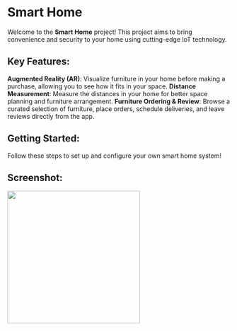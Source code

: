 # Smart Home 

Welcome to the **Smart Home** project! This project aims to bring convenience and security to your home using cutting-edge IoT technology.

## Key Features:
 **Augmented Reality (AR)**: Visualize furniture in your home before making a purchase, allowing you to see how it fits in your space.
 **Distance Measurement**: Measure the distances in your home for better space planning and furniture arrangement.
 **Furniture Ordering & Review**: Browse a curated selection of furniture, place orders, schedule deliveries, and leave reviews directly from the app.

## Getting Started:
Follow these steps to set up and configure your own smart home system!

## Screenshot:
<img src="https://github.com/user-attachments/assets/aa75d8b8-56d3-48de-b4f6-f1670aa0f659" width="300" height="300"/>

